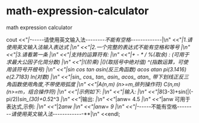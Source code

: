 # math-expression-calculator
math expression calculator

cout <<"*|-*-*-*-*-*-请使用英文输入法-*-*-*-*-*-*-*-不能有空格-*-*-*-*-*-*-*-*-*-*-*-*-*|\n"
		<<"*|1.请使用英文输入法输入表达式                                                 *|\n"
		<<"*|2.一个完整的表达式不能有空格和等号                                           *|\n"
		<<"*|3.请看第一条                                                                 *|\n"
		<<"*|支持的运算符有:                                                              *|\n"
		<<"*|+ - * / %(取余)  : (可用于求最大公因子化简分数)                              *|\n"
		<<"*|!(阶乘)  |()(取括号中绝对值)  ^(指数运算，可使用该符号开根号)                *|\n"
		<<"*|sin cos tan asin(反三角函数) acos atan pi(3.1416) e(2.7183)  ln(对数)        *|\n"
		<<"*|sin_ cos_ tan_ asin_ acos_ atan_ 带下划线正反三角函数使用角度,不带使用弧度   *|\n"
		<<"*|A(n,m) (n>=m,排列操作符)  C(n,m)(n>=m，组合操作符)                           *|\n"
		<<"*|示例如下:                                                                    *|\n"
		<<"*|输入:                                                                        *|\n"
		<<"*|8*(3-3)+sin(|(-pi/2))*sin_(30)+0.5*2^3                                       *|\n"
		<<"*|输出:                                                                        *|\n"
		<<"*|anw=     4.5                                                                 *|\n"
		<<"*|anw 可用于表达式,示例:                                                       *|\n"
		<<"*|2*anw                                                                        *|\n"
		<<"*|anw=   9                                                                     *|\n"
		<<"*|-*-*-*-*-*-不能有空格-*-*-*-*-*-*-*-请使用英文输入法-*-*-*-*-*-*-*-*--*-*-*-**|\n"
		<<endl;
